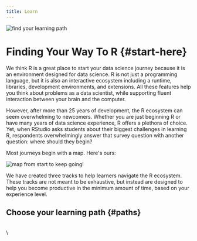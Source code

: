 ```yaml
---
title: Learn
---
```


<img src="/images/forest.jpg" alt="find your learning path">

# Finding Your Way To R {#start-here}

We think R is a great place to start your data science journey because it is an environment designed for data science. R is not just a programming language, but it is also an interactive ecosystem including a runtime, libraries, development environments, and extensions. All these features help you think about problems as a data scientist, while supporting fluent interaction between your brain and the computer.

However, after more than 25 years of development, the R ecosystem can seem overwhelming to newcomers. Whether you are just beginning R or have many years of data science experience, R offers a plethora of choice. Yet, when RStudio asks students about their biggest challenges in learning R, respondents overwhelmingly answer that survey question with another question: where should they begin?

Most journeys begin with a map. Here's ours:

<img src="/images/keep-going.jpg" alt="map from start to keep going!">

We have created three tracks to help learners navigate the R ecosystem. These tracks are not meant to be exhaustive, but instead are designed to help you become productive in the minimum amount of time, based on your experience level. 

## Choose your learning path {#paths}

\
\

